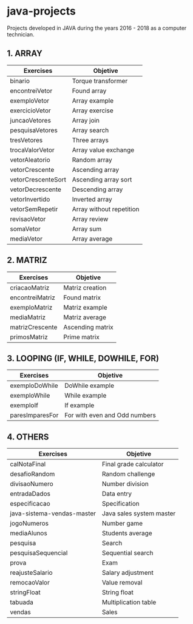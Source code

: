 # java-projects
Projects developed in JAVA during the years 2016 - 2018 as a computer technician.

## **1. ARRAY**

| Exercises | Objetive |
|-|-|
| binario | Torque transformer |
| encontreiVetor | Found array |
| exemploVetor | Array example |
| exercicioVetor | Array exercise |
| juncaoVetores | Array join |
| pesquisaVetores | Array search |
| tresVetores | Three arrays |
| trocaValorVetor | Array value exchange |
| vetorAleatorio | Random array |
| vetorCrescente | Ascending array |
| vetorCrescenteSort | Ascending array sort |
| vetorDecrescente | Descending array |
| vetorInvertido | Inverted array |
| vetorSemRepetir | Array without repetition |
| revisaoVetor | Array review |
| somaVetor | Array sum |
| mediaVetor | Array average |

## **2. MATRIZ**

| Exercises | Objetive |
|-|-|
| criacaoMatriz | Matriz creation |
| encontreiMatriz | Found matrix |
| exemploMatriz | Matriz example |
| mediaMatriz | Matriz average |
| matrizCrescente | Ascending matrix |
| primosMatriz | Prime matrix |

## **3. LOOPING (IF, WHILE, DOWHILE, FOR)**

| Exercises | Objetive |
|-|-|
| exemploDoWhile | DoWhile example |
| exemploWhile | While example |
| exemploIf | If example |
| paresImparesFor | For with even and Odd numbers |

## **4. OTHERS**

| Exercises | Objetive |
|-|-|
| calNotaFinal | Final grade calculator |
| desafioRandom | Random challenge |
| divisaoNumero | Number division |
| entradaDados | Data entry |
| especificacao | Specification |
| java-sistema-vendas-master | Java sales system master |
| jogoNumeros | Number game |
| mediaAlunos | Students average |
| pesquisa | Search |
| pesquisaSequencial | Sequential search |
| prova | Exam |
| reajusteSalario | Salary adjustment |
| remocaoValor | Value removal |
| stringFloat | String float |
| tabuada | Multiplication table |
| vendas | Sales |
